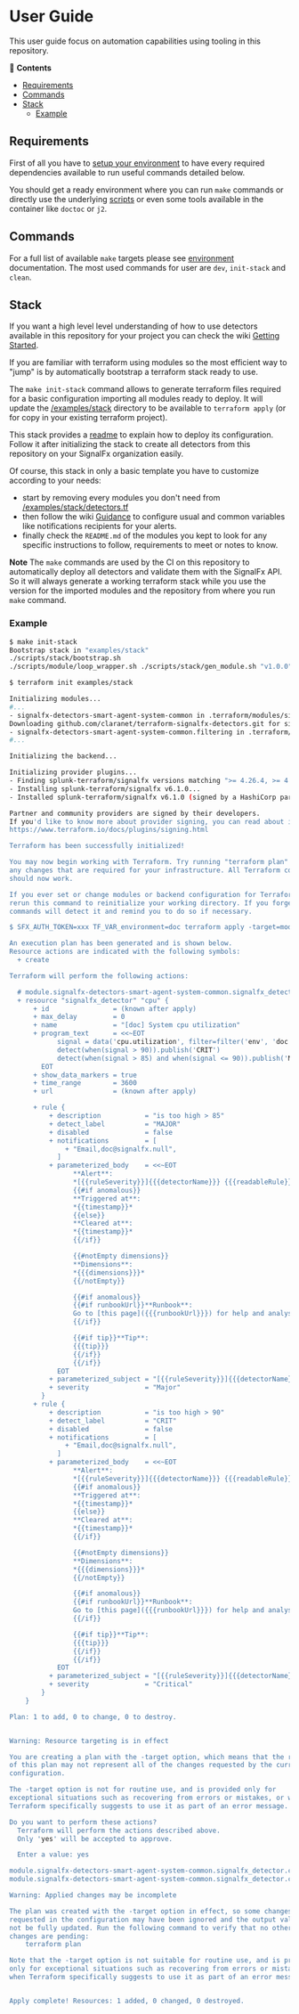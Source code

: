 # User Guide

This user guide focus on automation capabilities using tooling in this repository.

<!-- START doctoc generated TOC please keep comment here to allow auto update -->
<!-- DON'T EDIT THIS SECTION, INSTEAD RE-RUN doctoc TO UPDATE -->
:link: **Contents**

- [Requirements](#requirements)
- [Commands](#commands)
- [Stack](#stack)
  - [Example](#example)

<!-- END doctoc generated TOC please keep comment here to allow auto update -->

## Requirements

First of all you have to [setup your environment](./environment.md) to have every required
dependencies available to run useful commands detailed below.

You should get a ready environment where you can run `make` commands or directly use the underlying
[scripts](./scripts.md) or even some tools available in the container like `doctoc` or `j2`.

## Commands

For a full list of available `make` targets please see [environment](./environment.md#Commands)
documentation. The most used commands for user are `dev`, `init-stack` and `clean`.

## Stack

If you want a high level level understanding of how to use detectors available in this
repository for your project you can check the wiki [Getting
Started](https://github.com/claranet/terraform-signalfx-detectors/wiki/Getting-started).

If you are familiar with terraform using modules so the most efficient way to "jump" is by
automatically bootstrap a terraform stack ready to use.

The `make init-stack` command allows to generate terraform files required for a basic configuration
importing all modules ready to deploy. It will update the [/examples/stack](../examples/stack)
directory to be available to `terraform apply` (or for copy in your existing terraform project).

This stack provides a [readme](../examples/stack/README.md) to explain how to deploy its
configuration. Follow it after initializing the stack to create all detectors from this
repository on your SignalFx organization easily.

Of course, this stack in only a basic template you have to customize according to your
needs:

- start by removing every modules you don't need from
[/examples/stack/detectors.tf](../examples/stack/detectors.tf)
- then follow the wiki
[Guidance](https://github.com/claranet/terraform-signalfx-detectors/wiki/Guidance) to
configure usual and common variables like notifications recipients for your alerts.
- finally check the `README.md` of the modules you kept to look for any specific
instructions to follow, requirements to meet or notes to know.

__Note__ The `make` commands are used by the CI on this repository to automatically
deploy all detectors and validate them with the SignalFx API. So it will always
generate a working terraform stack while you use the version for the imported modules
and the repository from where you run `make` command.

### Example

```bash
$ make init-stack
Bootstrap stack in "examples/stack"
./scripts/stack/bootstrap.sh
./scripts/module/loop_wrapper.sh ./scripts/stack/gen_module.sh "v1.0.0" > examples/stack/detectors.tf

$ terraform init examples/stack

Initializing modules...
#...
- signalfx-detectors-smart-agent-system-common in .terraform/modules/signalfx-detectors-smart-agent-system-common/modules/smart-agent_system-common
Downloading github.com/claranet/terraform-signalfx-detectors.git for signalfx-detectors-smart-agent-system-common.filtering...
- signalfx-detectors-smart-agent-system-common.filtering in .terraform/modules/signalfx-detectors-smart-agent-system-common.filtering/modules/internal_filtering
#...

Initializing the backend...

Initializing provider plugins...
- Finding splunk-terraform/signalfx versions matching ">= 4.26.4, >= 4.26.4, >= 4.26.4, >= 4.26.4, >= 4.26.4, >= 4.26.4, >= 4.26.4, >= 4.26.4, >= 4.26.4, >= 4.26.4, >= 4.26.4, >= 4.26.4, >= 4.26.4, >= 4.26.4, >= 4.26.4, >= 4.26.4, >= 4.26.4, >= 4.26.4, >= 4.26.4, >= 4.26.4, >= 4.26.4, >= 4.26.4, >= 4.26.4, >= 4.26.4, >= 4.26.4, >= 4.26.4, >= 4.26.4, >= 4.26.4, >= 4.26.4, >= 4.26.4, >= 4.26.4, >= 4.26.4, >= 4.26.4, >= 4.26.4, >= 4.26.4, >= 4.26.4, >= 4.26.4, >= 4.26.4, >= 4.26.4, >= 4.26.4, >= 4.26.4, >= 4.26.4, >= 4.26.4, >= 4.26.4, >= 4.26.4, >= 4.26.4, >= 4.26.4, >= 4.26.4, >= 4.26.4, >= 4.26.4, >= 4.26.4, >= 4.26.4, >= 4.26.4, >= 4.26.4, >= 4.26.4, >= 4.26.4, >= 4.26.4, >= 4.26.4, >= 4.26.4, >= 4.26.4, >= 4.26.4, >= 4.26.4, >= 4.26.4, >= 4.26.4, >= 4.26.4, >= 4.26.4, >= 4.26.4, >= 4.26.4, >= 4.26.4, >= 4.26.4, >= 4.26.4, >= 4.26.4, >= 4.26.4, >= 4.26.4, >= 4.26.4, >= 4.26.4, >= 4.26.4, >= 4.26.4, >= 4.26.4"...
- Installing splunk-terraform/signalfx v6.1.0...
- Installed splunk-terraform/signalfx v6.1.0 (signed by a HashiCorp partner, key ID xxx)

Partner and community providers are signed by their developers.
If you'd like to know more about provider signing, you can read about it here:
https://www.terraform.io/docs/plugins/signing.html

Terraform has been successfully initialized!

You may now begin working with Terraform. Try running "terraform plan" to see
any changes that are required for your infrastructure. All Terraform commands
should now work.

If you ever set or change modules or backend configuration for Terraform,
rerun this command to reinitialize your working directory. If you forget, other
commands will detect it and remind you to do so if necessary.

$ SFX_AUTH_TOKEN=xxx TF_VAR_environment=doc terraform apply -target=module.signalfx-detectors-smart-agent-system-common.signalfx_detector.cpu examples/stack

An execution plan has been generated and is shown below.
Resource actions are indicated with the following symbols:
  + create

Terraform will perform the following actions:

  # module.signalfx-detectors-smart-agent-system-common.signalfx_detector.cpu will be created
  + resource "signalfx_detector" "cpu" {
      + id                = (known after apply)
      + max_delay         = 0
      + name              = "[doc] System cpu utilization"
      + program_text      = <<~EOT
            signal = data('cpu.utilization', filter=filter('env', 'doc') and filter('sfx_monitored', 'true'), extrapolation='zero').min(over='1h').publish('signal')
            detect(when(signal > 90)).publish('CRIT')
            detect(when(signal > 85) and when(signal <= 90)).publish('MAJOR')
        EOT
      + show_data_markers = true
      + time_range        = 3600
      + url               = (known after apply)

      + rule {
          + description           = "is too high > 85"
          + detect_label          = "MAJOR"
          + disabled              = false
          + notifications         = [
              + "Email,doc@signalfx.null",
            ]
          + parameterized_body    = <<~EOT
                **Alert**:
                *[{{ruleSeverity}}]{{{detectorName}}} {{{readableRule}}} ({{inputs.signal.value}})*
                {{#if anomalous}}
                **Triggered at**:
                *{{timestamp}}*
                {{else}}
                **Cleared at**:
                *{{timestamp}}*
                {{/if}}

                {{#notEmpty dimensions}}
                **Dimensions**:
                *{{{dimensions}}}*
                {{/notEmpty}}

                {{#if anomalous}}
                {{#if runbookUrl}}**Runbook**:
                Go to [this page]({{{runbookUrl}}}) for help and analysis.
                {{/if}}

                {{#if tip}}**Tip**:
                {{{tip}}}
                {{/if}}
                {{/if}}
            EOT
          + parameterized_subject = "[{{ruleSeverity}}]{{{detectorName}}} {{{readableRule}}} ({{inputs.signal.value}}) on {{{dimensions}}}"
          + severity              = "Major"
        }
      + rule {
          + description           = "is too high > 90"
          + detect_label          = "CRIT"
          + disabled              = false
          + notifications         = [
              + "Email,doc@signalfx.null",
            ]
          + parameterized_body    = <<~EOT
                **Alert**:
                *[{{ruleSeverity}}]{{{detectorName}}} {{{readableRule}}} ({{inputs.signal.value}})*
                {{#if anomalous}}
                **Triggered at**:
                *{{timestamp}}*
                {{else}}
                **Cleared at**:
                *{{timestamp}}*
                {{/if}}

                {{#notEmpty dimensions}}
                **Dimensions**:
                *{{{dimensions}}}*
                {{/notEmpty}}

                {{#if anomalous}}
                {{#if runbookUrl}}**Runbook**:
                Go to [this page]({{{runbookUrl}}}) for help and analysis.
                {{/if}}

                {{#if tip}}**Tip**:
                {{{tip}}}
                {{/if}}
                {{/if}}
            EOT
          + parameterized_subject = "[{{ruleSeverity}}]{{{detectorName}}} {{{readableRule}}} ({{inputs.signal.value}}) on {{{dimensions}}}"
          + severity              = "Critical"
        }
    }

Plan: 1 to add, 0 to change, 0 to destroy.


Warning: Resource targeting is in effect

You are creating a plan with the -target option, which means that the result
of this plan may not represent all of the changes requested by the current
configuration.

The -target option is not for routine use, and is provided only for
exceptional situations such as recovering from errors or mistakes, or when
Terraform specifically suggests to use it as part of an error message.

Do you want to perform these actions?
  Terraform will perform the actions described above.
  Only 'yes' will be accepted to approve.

  Enter a value: yes

module.signalfx-detectors-smart-agent-system-common.signalfx_detector.cpu: Creating...
module.signalfx-detectors-smart-agent-system-common.signalfx_detector.cpu: Creation complete after 2s [id=xxx]

Warning: Applied changes may be incomplete

The plan was created with the -target option in effect, so some changes
requested in the configuration may have been ignored and the output values may
not be fully updated. Run the following command to verify that no other
changes are pending:
    terraform plan

Note that the -target option is not suitable for routine use, and is provided
only for exceptional situations such as recovering from errors or mistakes, or
when Terraform specifically suggests to use it as part of an error message.


Apply complete! Resources: 1 added, 0 changed, 0 destroyed.
```

